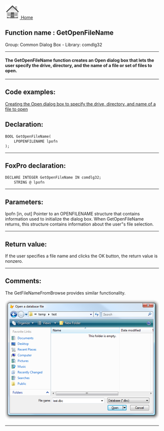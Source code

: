 [<img src="../../images/home.png"> Home ](https://github.com/VFPX/Win32API)  

## Function name : GetOpenFileName
Group: Common Dialog Box - Library: comdlg32    
***  


#### The GetOpenFileName function creates an Open dialog box that lets the user specify the drive, directory, and the name of a file or set of files to open.
***  


## Code examples:
[Creating the Open dialog box to specify the drive, directory, and name of a file to open](../../samples/sample_363.md)  

## Declaration:
```foxpro  
BOOL GetOpenFileName(
	LPOPENFILENAME lpofn
);  
```  
***  


## FoxPro declaration:
```foxpro  
DECLARE INTEGER GetOpenFileName IN comdlg32;
	STRING @ lpofn  
```  
***  


## Parameters:
lpofn
[in, out] Pointer to an OPENFILENAME structure that contains information used to initialize the dialog box. When GetOpenFileName returns, this structure contains information about the user"s file selection.   
***  


## Return value:
If the user specifies a file name and clicks the OK button, the return value is nonzero.  
***  


## Comments:
The GetFileNameFromBrowse provides similar functionality.  
  
<img src="images/getopenfilename.png" width=570>  
  
***  

